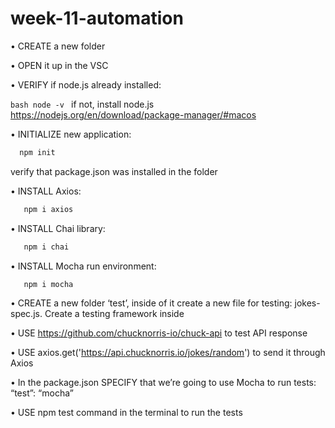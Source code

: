 # week-11-automation

• CREATE a new folder

• OPEN it up in the VSC

• VERIFY if node.js already installed: 

```bash node -v ```
  if not, install node.js https://nodejs.org/en/download/package-manager/#macos

• INITIALIZE new application:
```bash
  npm init
```
  verify that package.json was installed in the folder

• INSTALL Axios: 
```bash
   npm i axios
```

• INSTALL Chai library:
```bash
   npm i chai
``` 

• INSTALL Mocha run environment:
```bash
   npm i mocha
``` 

• CREATE a new folder ‘test’, inside of it create a new file for testing: jokes-spec.js. Create a testing framework inside

• USE https://github.com/chucknorris-io/chuck-api to test API response

• USE axios.get('https://api.chucknorris.io/jokes/random') to send it through Axios

• In the package.json SPECIFY that we’re going to use Mocha to run tests: “test”: “mocha”

• USE npm test command in the terminal to run the tests
